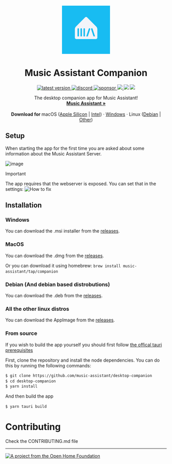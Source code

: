 <p align="center">
  <p align="center">
   <img width="150" height="150" src="app-icon.png" alt="Logo">
  </p>
	<h1 align="center"><b>Music Assistant Companion</b></h1>
	 <p align="center" style="margin-bottom:0px !important;">
	<a href="https://github.com/music-assistant/music-assistant-desktop/releases/latest">
	  <img src="https://img.shields.io/github/release/music-assistant/music-assistant-desktop?display_name=tag&include_prereleases&label=Latest%20version" alt="latest version">
	</a>
	<a href="https://discord.gg/kaVm8hGpne">
	  <img src="https://img.shields.io/discord/753947050995089438?label=Discord&logo=discord&color=5865F2" alt="discord">
	</a>
	<a href="https://github.com/sponsors/music-assistant">
	  <img src="https://img.shields.io/github/sponsors/music-assistant?label=Sponsors" alt="sponsor">
	</a>
	<a href="https://github.com/music-assistant/music-assistant-desktop/blob/main/LICENSE">
    	<img src="https://img.shields.io/static/v1?label=Licence&message=Apache-2.0&color=000" />
  	</a>
	<img src="https://img.shields.io/static/v1?label=Bundled%20Size&message=9.45MB&color=0974B4" />
  	<img src="https://img.shields.io/static/v1?label=Stage&message=Alpha&color=2BB4AB" />
	 </p>
	<p align="center">
		The desktop companion app for Music Assistant!
    <br />
    <a href="https://music-assistant.io/"><strong>Music Assistant »</strong></a>
    <br />
    <br />
    <b>Download for </b>
    macOS (<a href="https://github.com/music-assistant/music-assistant-desktop/releases/download/v0.0.70/Music.Assistant.Companion_0.0.45_aarch64.dmg">Apple Silicon</a> |
    <a href="https://github.com/music-assistant/music-assistant-desktop/releases/download/v0.0.70/Music.Assistant.Companion_0.0.45_x64.dmg">Intel</a>) ·
		<a href="https://github.com/music-assistant/music-assistant-desktop/releases/download/v0.0.70/Music.Assistant.Companion_0.0.45_x64_en-US.msi">Windows</a> ·
    Linux (<a href="https://github.com/music-assistant/music-assistant-desktop/releases/download/v0.0.70/music-assistant-companion_0.0.45_amd64.deb">Debian</a> | <a href="https://github.com/music-assistant/music-assistant-desktop/releases/download/v0.0.70/music-assistant-companion_0.0.45_amd64.AppImage">Other</a>)
    <br />
  </p>
</p>

## Setup

When starting the app for the first time you are asked about some information about the Music Assistant Server.

![image](https://github.com/music-assistant/desktop-companion/assets/74015378/cb97aa3e-12d8-4992-bfc6-0b58cedb81da)

> [!IMPORTANT]
> The app requires that the webserver is exposed. You can set that in the settings:
> ![How to fix](https://raw.githubusercontent.com/music-assistant/desktop-companion/main/cant_connect_error.gif)

<!-- ## Features -->

<!-- ### [Squeezelite](https://en.wikipedia.org/wiki/Squeezelite)

Squeezelite comes embedded in the application. This allows playback of music to your computer. The player name will be the same as your computer name. You can change the name in Music Assistant settings. You can also toggle if you wish to enable squeezelite at all.

To allow playback to the companion app you have to enable the slimproto provider in the Music Assistant settings. -->

<!-- ### [Discord Rich Presence](https://discord.com/developers/docs/rich-presence/how-to#so-what-is-it)

Like the Spotify app, the Music Assistant app can do Discord Rich Presence.

Example of Discord Rich Presence:

![Example of Discord Rich Presence](https://github.com/music-assistant/companion/assets/74015378/8de18bac-b963-4aba-bb61-5730b41759a9) -->

## Installation

### Windows

You can download the .msi installer from the [releases](https://github.com/music-assistant/desktop-companion/releases/latest/).

### MacOS

You can download the .dmg from the [releases](https://github.com/music-assistant/desktop-companion/releases/latest/).

Or you can download it using homebrew: `brew install music-assistant/tap/companion`

<!-- ### Arch Linux

This app is on the arch aur with the name `music-assistant-desktop` or `music-assistant-desktop-bin` for just the binary

You can install it with yay: `yay music-assistant-desktop-bin` -->

### Debian (And debian based distrobutions)

You can download the .deb from the [releases](https://github.com/music-assistant/companion/releases/latest/).

### All the other linux distros

You can download the AppImage from the [releases](https://github.com/music-assistant/companion/releases/latest/).

### From source

If you wish to build the app yourself you should first follow [the offical tauri prerequisites](https://tauri.app/v1/guides/getting-started/prerequisites)

First, clone the repository and install the node dependencies. You can do this by running the following commands:

```bash
$ git clone https://github.com/music-assistant/desktop-companion
$ cd desktop-companion
$ yarn install
```

And then build the app

`$ yarn tauri build`

# Contributing

Check the CONTRIBUTING.md file

---

[![A project from the Open Home Foundation](https://www.openhomefoundation.org/badges/ohf-project.png)](https://www.openhomefoundation.org/)